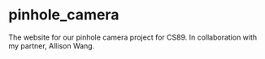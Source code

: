 # pinhole_camera
The website for our pinhole camera project for CS89. In collaboration with my partner, Allison Wang.
